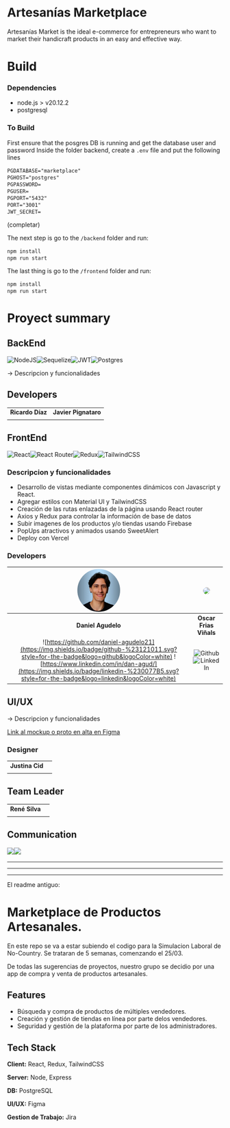 # Artesanías Marketplace

Artesanías Market is the ideal e-commerce for entrepreneurs who want to market their handicraft products in an easy and effective way.

# Build
### Dependencies

- node.js > v20.12.2
- postgresql

### To Build
First ensure that the posgres DB is running and get the database user and password
Inside the folder backend, create a `.env` file and put the following lines
```text
PGDATABASE="marketplace"
PGHOST="postgres"
PGPASSWORD=
PGUSER=
PGPORT="5432"
PORT="3001"
JWT_SECRET=
```

(completar)

The next step is go to the `/backend` folder and run:
```
npm install
npm run start
```

The last thing is go to the `/frontend` folder and run:
```
npm install
npm run start
```

# Proyect summary
## BackEnd
![NodeJS](https://img.shields.io/badge/node.js-6DA55F?style=for-the-badge&logo=node.js&logoColor=white)![Sequelize](https://img.shields.io/badge/Sequelize-52B0E7?style=for-the-badge&logo=Sequelize&logoColor=white)![JWT](https://img.shields.io/badge/JWT-black?style=for-the-badge&logo=JSON%20web%20tokens)![Postgres](https://img.shields.io/badge/postgres-%23316192.svg?style=for-the-badge&logo=postgresql&logoColor=white)

-> Descripcion y funcionalidades

## Developers

|                  |                      |
| :--------------: | :------------------: |
| **Ricardo Díaz** | **Javier Pignataro** |
|                  |                      |


## FrontEnd
![React](https://img.shields.io/badge/react-%2320232a.svg?style=for-the-badge&logo=react&logoColor=%2361DAFB)![React Router](https://img.shields.io/badge/React_Router-CA4245?style=for-the-badge&logo=react-router&logoColor=white)![Redux](https://img.shields.io/badge/redux-%23593d88.svg?style=for-the-badge&logo=redux&logoColor=white)![TailwindCSS](https://img.shields.io/badge/tailwindcss-%2338B2AC.svg?style=for-the-badge&logo=tailwind-css&logoColor=white)

### Descripcion y funcionalidades

- Desarrollo de vistas mediante componentes dinámicos con Javascript y React.
- Agregar estilos con Material UI y TailwindCSS
- Creación de las rutas enlazadas de la página usando React router
- Axios y Redux para controlar la información de base de datos
- Subir imagenes de los productos y/o tiendas usando Firebase
- PopUps atractivos y animados usando SweetAlert
- Deploy con Vercel

### Developers

|     <img src="./frontend/public/aboutUs/danielAgudelo.webp" align="center" style="width: 100px; border-radius: 999px" />              |         <img src="./frontend/public/aboutUs/oscarfriasviñals.jpg" align="center" style="width: 100px; border-radius: 999px" />                |
|  :--------------:  |  :------------------:  |
| **Daniel Agudelo** | **Oscar Frias Viñals** |
|  ![https://github.com/daniel-agudelo21](https://img.shields.io/badge/github-%23121011.svg?style=for-the-badge&logo=github&logoColor=white) ![https://www.linkedin.com/in/dan-agud/](https://img.shields.io/badge/linkedin-%230077B5.svg?style=for-the-badge&logo=linkedin&logoColor=white)                 |   ![Github](https://img.shields.io/badge/github-%23121011.svg?style=for-the-badge&logo=github&logoColor=white) ![LinkedIn](https://img.shields.io/badge/linkedin-%230077B5.svg?style=for-the-badge&logo=linkedin&logoColor=white)                      |






## UI/UX
-> Descripcion y funcionalidades


[Link al mockup o proto en alta en Figma](google.com)


### Designer

|                 |     |
| :-------------: | --- |
| **Justina Cid** |     |
|                 |     |

## Team Leader


|                |     |
| :------------: | --- |
| **René Silva** |     |
|                |     |

## Communication

![](https://img.shields.io/badge/Discord-5865F2?style=flat&logo=discord&logoColor=white)![](https://img.shields.io/badge/Slack-4A154B?style=flat&logo=slack&logoColor=white)

---


---


---

El readme antiguo:


# Marketplace de Productos Artesanales.

En este repo se va a estar subiendo el codigo para la Simulacion Laboral de No-Country. Se trataran de 5 semanas, comenzando el 25/03.

De todas las sugerencias de proyectos, nuestro grupo se decidio por una app de compra y venta de productos artesanales.




## Features

- Búsqueda y compra de productos de múltiples vendedores.
- Creación y gestión de tiendas en línea por parte delos vendedores.
- Seguridad y gestión de la plataforma por parte de los administradores.

## Tech Stack

**Client:** React, Redux, TailwindCSS

**Server:** Node, Express

**DB:** PostgreSQL

**UI/UX:** Figma

**Gestion de Trabajo:** Jira


